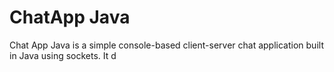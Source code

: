 <h1>ChatApp Java</h1>
<p>
  Chat App Java is a simple console-based client-server chat application built in Java using sockets. It d
</p> 
